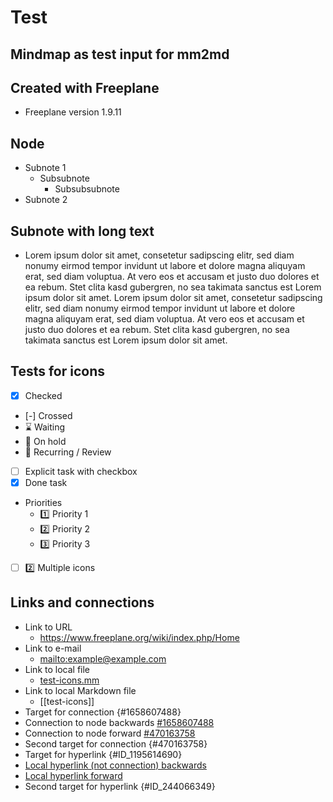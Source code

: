 # Test

## Mindmap as test input for mm2md

## Created with Freeplane

- Freeplane version 1.9.11

## Node

- Subnote 1
  - Subsubnote
    - Subsubsubnote
- Subnote 2

## Subnote with long text

- Lorem ipsum dolor sit amet, consetetur sadipscing elitr, sed diam nonumy eirmod tempor invidunt ut labore et dolore magna aliquyam erat, sed diam voluptua. At vero eos et accusam et justo duo dolores et ea rebum. Stet clita kasd gubergren, no sea takimata sanctus est Lorem ipsum dolor sit amet. Lorem ipsum dolor sit amet, consetetur sadipscing elitr, sed diam nonumy eirmod tempor invidunt ut labore et dolore magna aliquyam erat, sed diam voluptua. At vero eos et accusam et justo duo dolores et ea rebum. Stet clita kasd gubergren, no sea takimata sanctus est Lorem ipsum dolor sit amet.

## Tests for icons

- [x] Checked
- [-] Crossed
- :hourglass: Waiting
- :stop_sign: On hold
- :repeat: Recurring / Review
- [ ] Explicit task with checkbox
- [x] Done task
- Priorities
  - :one: Priority 1
  - :two: Priority 2
  - :three: Priority 3
- [ ] :two: Multiple icons

## Links and connections

- Link to URL
  - <https://www.freeplane.org/wiki/index.php/Home>
- Link to e-mail
  - <mailto:example@example.com>
- Link to local file
  - [test-icons.mm](test-icons.mm)
- Link to local Markdown file
  - [[test-icons]]
- Target for connection {#1658607488}
- Connection to node backwards [#1658607488](#1658607488)
- Connection to node forward [#470163758](#470163758)
- Second target for connection {#470163758}
- Target for hyperlink {#ID_1195614690}
- [Local hyperlink (not connection) backwards](#ID_1195614690)
- [Local hyperlink forward](#ID_244066349)
- Second target for hyperlink {#ID_244066349}
